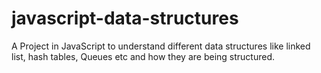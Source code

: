 # javascript-data-structures
A Project in JavaScript to understand different data structures like linked list, hash tables, Queues etc and how they are being structured.
